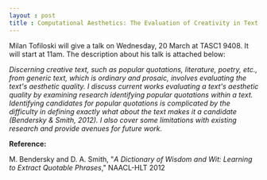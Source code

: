 ```yaml
---
layout : post
title : Computational Aesthetics: The Evaluation of Creativity in Text
---
```


Milan Tofiloski will give a talk on Wednesday, 20 March at TASC1 9408. It will start at 11am.  The description about his talk is attached below: 

_Discerning creative text, such as popular quotations, literature, poetry, etc., from generic text, which is ordinary and prosaic, involves evaluating the text's aesthetic quality. I discuss current works evaluating a text's aesthetic quality by examining research identifying popular quotations within a text. Identifying candidates for popular quotations is complicated by the difficulty in defining exactly what about the text makes it a candidate (Bendersky & Smith, 2012). I also cover some limitations with existing research and provide avenues for future work._

__Reference:__


M. Bendersky and D. A. Smith, "_A Dictionary of Wisdom and Wit: Learning to Extract Quotable Phrases_," NAACL-HLT 2012

